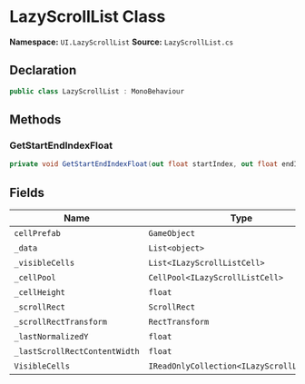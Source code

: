 # LazyScrollList Class

**Namespace:** `UI.LazyScrollList`
**Source:** `LazyScrollList.cs`

## Declaration

```csharp
public class LazyScrollList : MonoBehaviour
```

## Methods

### GetStartEndIndexFloat

```csharp
private void GetStartEndIndexFloat(out float startIndex, out float endIndex)
```

## Fields

| Name | Type | Access | Modifiers |
|------|------|--------|-----------|
| `cellPrefab` | `GameObject` | public | - |
| `_data` | `List<object>` | private | - |
| `_visibleCells` | `List<ILazyScrollListCell>` | private | `readonly` |
| `_cellPool` | `CellPool<ILazyScrollListCell>` | private | - |
| `_cellHeight` | `float` | private | - |
| `_scrollRect` | `ScrollRect` | private | - |
| `_scrollRectTransform` | `RectTransform` | private | - |
| `_lastNormalizedY` | `float` | private | - |
| `_lastScrollRectContentWidth` | `float` | private | - |
| `VisibleCells` | `IReadOnlyCollection<ILazyScrollListCell>` | public | - |

